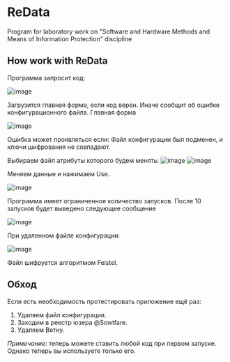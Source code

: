ReData
==================
Program for laboratory work on "Software and Hardware Methods and Means of Information Protection" discipline

## How work with ReData
Программа запросит код:

![image](https://user-images.githubusercontent.com/50168261/168461349-aafb405e-fe68-44e4-9320-be3875c47b4e.png)
 
Загрузится главная форма, если код верен. Иначе сообщит об ошибке конфигурационного файла.
Главная форма

![image](https://user-images.githubusercontent.com/50168261/168173984-cb3c8ed3-757d-4028-827f-ae56a33fc75e.png)

Ошибка может проявляться если:
Файл конфигурации был подменен, и ключи шифрования не совпадают.
 
Выбираем файл атрибуты которого будем менять:
![image](https://user-images.githubusercontent.com/50168261/168173371-fb1134f8-2c46-403e-80d9-6caf75cd99f5.png)
![image](https://user-images.githubusercontent.com/50168261/168174132-e6c81b98-4f12-4584-985c-978b53cf6043.png) 

Меняем данные и нажимаем Use.

![image](https://user-images.githubusercontent.com/50168261/168174315-5adbc362-8742-4237-ac76-e3474232becf.png)

Программа имеет ограниченное количество запусков. После 10 запусков будет выведено следующее сообщение
 
![image](https://user-images.githubusercontent.com/50168261/168461391-4d1107c7-fe43-44be-967a-48f06efdf4c6.png)

При удаленном файле конфигурации:

![image](https://user-images.githubusercontent.com/50168261/168461396-03b7938c-3024-4536-920a-78834fae043a.png)

Файл шифруется алгоритмом Feistel.


## Обход

Если есть необходимость протестировать приложение ещё раз:
1. Удаляем файл конфигурации.
2. Заходим в реестр юзера @Sowtfare.
3. Удаляем Ветку.

*Примечание:* теперь можете ставить любой код при первом запуске. Однако теперь вы используете только его.
